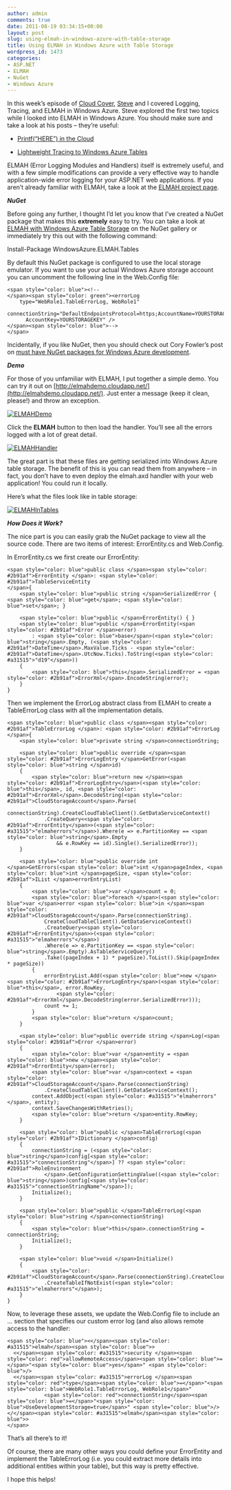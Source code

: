```yaml
---
author: admin
comments: true
date: 2011-08-19 03:34:15+00:00
layout: post
slug: using-elmah-in-windows-azure-with-table-storage
title: Using ELMAH in Windows Azure with Table Storage
wordpress_id: 1473
categories:
- ASP.NET
- ELMAH
- NuGet
- Windows Azure
---
```


In this week’s episode of [Cloud Cover](http://channel9.msdn.com/Shows/Cloud+Cover), [Steve](http://blog.smarx.com/) and I covered Logging, Tracing, and ELMAH in Windows Azure. Steve explored the first two topics while I looked into ELMAH in Windows Azure. You should make sure and take a look at his posts – they’re useful:

 

  
  * [Printf(“HERE”) in the Cloud](http://blog.smarx.com/posts/printf-here-in-the-cloud)
   
  * [Lightweight Tracing to Windows Azure Tables](http://blog.smarx.com/posts/lightweight-tracing-to-windows-azure-tables)
 

ELMAH (Error Logging Modules and Handlers) itself is extremely useful, and with a few simple modifications can provide a very effective way to handle application-wide error logging for your ASP.NET web applications. If you aren’t already familiar with ELMAH, take a look at the [ELMAH project page](http://code.google.com/p/elmah/).

 

**_NuGet_**

 

Before going any further, I thought I’d let you know that I’ve created a NuGet package that makes this __extremely__ easy to try. You can take a look at [ELMAH with Windows Azure Table Storage](http://nuget.org/List/Packages/WindowsAzure.ELMAH.Tables) on the NuGet gallery or immediately try this out with the following command:

 

Install-Package WindowsAzure.ELMAH.Tables

 

By default this NuGet package is configured to use the local storage emulator. If you want to use your actual Windows Azure storage account you can uncomment the following line in the Web.Config file:

 
    
    <span style="color: blue"><!--
    </span><span style="color: green"><errorLog 
        type="WebRole1.TableErrorLog, WebRole1" 
        connectionString="DefaultEndpointsProtocol=https;AccountName=YOURSTORAGEACCOUNT;
          AccountKey=YOURSTORAGEKEY" />
    </span><span style="color: blue">-->
    </span>






Incidentally, if you like NuGet, then you should check out Cory Fowler’s post on [must have NuGet packages for Windows Azure development](http://blog.syntaxc4.net/post/2011/08/01/Must-have-NuGet-Packages-for-Windows-Azure.aspx).





**_Demo_**





For those of you unfamiliar with ELMAH, I put together a simple demo. You can try it out on [http://elmahdemo.cloudapp.net/](http://elmahdemo.cloudapp.net/). Just enter a message (keep it clean, please!) and throw an exception.





[![ELMAHDemo](http://images.wadewegner.com/wordpress/2011/08/ELMAHDemo_thumb.jpg)](http://images.wadewegner.com/wordpress/2011/08/ELMAHDemo.jpg)





Click the **ELMAH** button to then load the handler. You’ll see all the errors logged with a lot of great detail.





[![ELMAHHandler](http://images.wadewegner.com/wordpress/2011/08/ELMAHHandler_thumb.jpg)](http://images.wadewegner.com/wordpress/2011/08/ELMAHHandler.jpg)





The great part is that these files are getting serialized into Windows Azure table storage. The benefit of this is you can read them from anywhere – in fact, you don’t have to even deploy the elmah.axd handler with your web application! You could run it locally.





Here’s what the files look like in table storage:





[![ELMAHInTables](http://images.wadewegner.com/wordpress/2011/08/ELMAHInTables_thumb.jpg)](http://images.wadewegner.com/wordpress/2011/08/ELMAHInTables.jpg)





**_How Does it Work?_**





The nice part is you can easily grab the NuGet package to view all the source code. There are two items of interest: ErrorEntity.cs and Web.Config.





In ErrorEntity.cs we first create our ErrorEntity:




    
    <span style="color: blue">public class </span><span style="color: #2b91af">ErrorEntity </span>: <span style="color: #2b91af">TableServiceEntity
    </span>{
        <span style="color: blue">public string </span>SerializedError { <span style="color: blue">get</span>; <span style="color: blue">set</span>; }
    
        <span style="color: blue">public </span>ErrorEntity() { }
        <span style="color: blue">public </span>ErrorEntity(<span style="color: #2b91af">Error </span>error)
            : <span style="color: blue">base</span>(<span style="color: blue">string</span>.Empty, (<span style="color: #2b91af">DateTime</span>.MaxValue.Ticks - <span style="color: #2b91af">DateTime</span>.UtcNow.Ticks).ToString(<span style="color: #a31515">"d19"</span>))
        {
            <span style="color: blue">this</span>.SerializedError = <span style="color: #2b91af">ErrorXml</span>.EncodeString(error);
        }
    }





Then we implement the ErrorLog abstract class from ELMAH to create a TableErrorLog class with all the implementation details.





    
    <span style="color: blue">public class </span><span style="color: #2b91af">TableErrorLog </span>: <span style="color: #2b91af">ErrorLog
    </span>{
        <span style="color: blue">private string </span>connectionString;
    
        <span style="color: blue">public override </span><span style="color: #2b91af">ErrorLogEntry </span>GetError(<span style="color: blue">string </span>id)
        {
            <span style="color: blue">return new </span><span style="color: #2b91af">ErrorLogEntry</span>(<span style="color: blue">this</span>, id, <span style="color: #2b91af">ErrorXml</span>.DecodeString(<span style="color: #2b91af">CloudStorageAccount</span>.Parse(
                connectionString).CreateCloudTableClient().GetDataServiceContext()
                .CreateQuery<<span style="color: #2b91af">ErrorEntity</span>>(<span style="color: #a31515">"elmaherrors"</span>).Where(e => e.PartitionKey == <span style="color: blue">string</span>.Empty 
                    && e.RowKey == id).Single().SerializedError));
        }
    
        <span style="color: blue">public override int </span>GetErrors(<span style="color: blue">int </span>pageIndex, <span style="color: blue">int </span>pageSize, <span style="color: #2b91af">IList </span>errorEntryList)
        {
            <span style="color: blue">var </span>count = 0;
            <span style="color: blue">foreach </span>(<span style="color: blue">var </span>error <span style="color: blue">in </span><span style="color: #2b91af">CloudStorageAccount</span>.Parse(connectionString).
                CreateCloudTableClient().GetDataServiceContext()
                .CreateQuery<<span style="color: #2b91af">ErrorEntity</span>>(<span style="color: #a31515">"elmaherrors"</span>)
                .Where(e => e.PartitionKey == <span style="color: blue">string</span>.Empty).AsTableServiceQuery()
                .Take((pageIndex + 1) * pageSize).ToList().Skip(pageIndex * pageSize))
            {
                errorEntryList.Add(<span style="color: blue">new </span><span style="color: #2b91af">ErrorLogEntry</span>(<span style="color: blue">this</span>, error.RowKey, 
                    <span style="color: #2b91af">ErrorXml</span>.DecodeString(error.SerializedError)));
                count += 1;
            }
            <span style="color: blue">return </span>count;
        }
    
        <span style="color: blue">public override string </span>Log(<span style="color: #2b91af">Error </span>error)
        {
            <span style="color: blue">var </span>entity = <span style="color: blue">new </span><span style="color: #2b91af">ErrorEntity</span>(error);
            <span style="color: blue">var </span>context = <span style="color: #2b91af">CloudStorageAccount</span>.Parse(connectionString)
                .CreateCloudTableClient().GetDataServiceContext();
            context.AddObject(<span style="color: #a31515">"elmaherrors"</span>, entity);
            context.SaveChangesWithRetries();
            <span style="color: blue">return </span>entity.RowKey;
        }
    
        <span style="color: blue">public </span>TableErrorLog(<span style="color: #2b91af">IDictionary </span>config)
        {
            connectionString = (<span style="color: blue">string</span>)config[<span style="color: #a31515">"connectionString"</span>] ?? <span style="color: #2b91af">RoleEnvironment
                </span>.GetConfigurationSettingValue((<span style="color: blue">string</span>)config[<span style="color: #a31515">"connectionStringName"</span>]);
            Initialize();
        }
    
        <span style="color: blue">public </span>TableErrorLog(<span style="color: blue">string </span>connectionString)
        {
            <span style="color: blue">this</span>.connectionString = connectionString;
            Initialize();
        }
    
        <span style="color: blue">void </span>Initialize()
        {
            <span style="color: #2b91af">CloudStorageAccount</span>.Parse(connectionString).CreateCloudTableClient()
                .CreateTableIfNotExist(<span style="color: #a31515">"elmaherrors"</span>);
        }
    }






Now, to leverage these assets, we update the Web.Config file to include an <elmah> ... </elmah> section that specifies our custom error log (and also allows remote access to the handler:




    
    <span style="color: blue"><</span><span style="color: #a31515">elmah</span><span style="color: blue">>
      <</span><span style="color: #a31515">security </span><span style="color: red">allowRemoteAccess</span><span style="color: blue">=</span>"<span style="color: blue">yes</span>" <span style="color: blue">/>
      <</span><span style="color: #a31515">errorLog </span><span style="color: red">type</span><span style="color: blue">=</span>"<span style="color: blue">WebRole1.TableErrorLog, WebRole1</span>" 
                <span style="color: red">connectionString</span><span style="color: blue">=</span>"<span style="color: blue">UseDevelopmentStorage=true</span>" <span style="color: blue">/>
    </</span><span style="color: #a31515">elmah</span><span style="color: blue">>
    </span>






That’s all there’s to it!





Of course, there are many other ways you could define your ErrorEntity and implement the TableErrorLog (i.e. you could extract more details into additional entities within your table), but this way is pretty effective.





I hope this helps!
